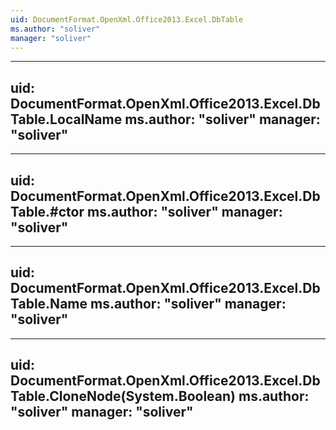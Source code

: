 ```yaml
---
uid: DocumentFormat.OpenXml.Office2013.Excel.DbTable
ms.author: "soliver"
manager: "soliver"
---
```


---
uid: DocumentFormat.OpenXml.Office2013.Excel.DbTable.LocalName
ms.author: "soliver"
manager: "soliver"
---

---
uid: DocumentFormat.OpenXml.Office2013.Excel.DbTable.#ctor
ms.author: "soliver"
manager: "soliver"
---

---
uid: DocumentFormat.OpenXml.Office2013.Excel.DbTable.Name
ms.author: "soliver"
manager: "soliver"
---

---
uid: DocumentFormat.OpenXml.Office2013.Excel.DbTable.CloneNode(System.Boolean)
ms.author: "soliver"
manager: "soliver"
---
